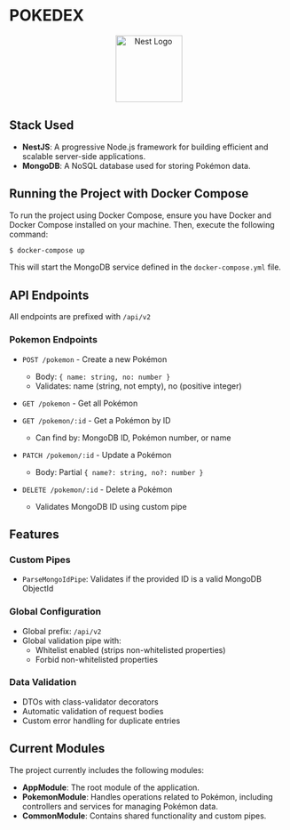 # POKEDEX

<p align="center">
  <a href="http://nestjs.com/" target="blank"><img src="https://nestjs.com/img/logo-small.svg" width="120" alt="Nest Logo" /></a>
</p>

## Stack Used

- **NestJS**: A progressive Node.js framework for building efficient and scalable server-side applications.
- **MongoDB**: A NoSQL database used for storing Pokémon data.

## Running the Project with Docker Compose

To run the project using Docker Compose, ensure you have Docker and Docker Compose installed on your machine. Then, execute the following command:

```bash
$ docker-compose up
```

This will start the MongoDB service defined in the `docker-compose.yml` file.

## API Endpoints

All endpoints are prefixed with `/api/v2`

### Pokemon Endpoints

- `POST /pokemon` - Create a new Pokémon
  - Body: `{ name: string, no: number }`
  - Validates: name (string, not empty), no (positive integer)

- `GET /pokemon` - Get all Pokémon

- `GET /pokemon/:id` - Get a Pokémon by ID
  - Can find by: MongoDB ID, Pokémon number, or name

- `PATCH /pokemon/:id` - Update a Pokémon
  - Body: Partial `{ name?: string, no?: number }`

- `DELETE /pokemon/:id` - Delete a Pokémon
  - Validates MongoDB ID using custom pipe

## Features

### Custom Pipes
- `ParseMongoIdPipe`: Validates if the provided ID is a valid MongoDB ObjectId

### Global Configuration
- Global prefix: `/api/v2`
- Global validation pipe with:
  - Whitelist enabled (strips non-whitelisted properties)
  - Forbid non-whitelisted properties

### Data Validation
- DTOs with class-validator decorators
- Automatic validation of request bodies
- Custom error handling for duplicate entries

## Current Modules

The project currently includes the following modules:

- **AppModule**: The root module of the application.
- **PokemonModule**: Handles operations related to Pokémon, including controllers and services for managing Pokémon data.
- **CommonModule**: Contains shared functionality and custom pipes.
